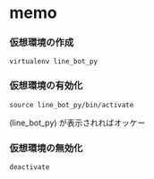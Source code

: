# memo

### 仮想環境の作成
```
virtualenv line_bot_py
```

### 仮想環境の有効化
```
source line_bot_py/bin/activate
```

(line_bot_py) が表示されればオッケー

### 仮想環境の無効化
```
deactivate
```